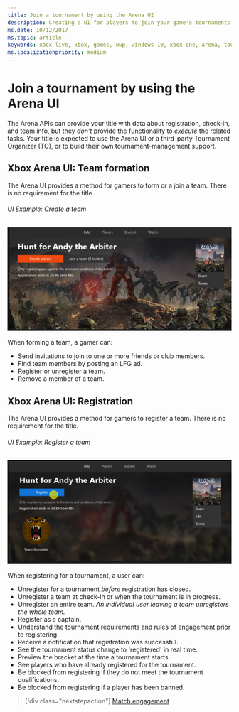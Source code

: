 ```yaml
---
title: Join a tournament by using the Arena UI
description: Creating a UI for players to join your game's tournaments.
ms.date: 10/12/2017
ms.topic: article
keywords: xbox live, xbox, games, uwp, windows 10, xbox one, arena, tournament, ux
ms.localizationpriority: medium
---
```


# Join a tournament by using the Arena UI

The Arena APIs can provide your title with data about registration, check-in, and team info, but they *don’t* provide the functionality to *execute* the related tasks.
Your title is expected to use the Arena UI or a third-party Tournament Organizer (TO), or to build their own tournament-management support.


## Xbox Arena UI: Team formation

The Arena UI provides a method for gamers to form or a join a team.
There is no requirement for the title.


###### UI Example: Create a team

![Form a team screen](live-arena-ux-join-tournament-images/arena-ux-create-team.png)

When forming a team, a gamer can:

* Send invitations to join to one or more friends or club members.
* Find team members by posting an LFG ad.
* Register or unregister a team.
* Remove a member of a team.


## Xbox Arena UI: Registration

The Arena UI provides a method for gamers to register a team.
There is no requirement for the title.


###### UI Example: Register a team

![Register a team screen](live-arena-ux-join-tournament-images/arena-ux-register-team.png)

When registering for a tournament, a user can:

* Unregister for a tournament *before* registration has closed.
* Unregister a team at check-in or when the tournament is in progress.
* Unregister an entire team. *An individual user leaving a team unregisters the whole team.*
* Register as a captain.
* Understand the tournament requirements and rules of engagement prior to registering.
* Receive a notification that registration was successful.
* See the tournament status change to 'registered' in real time.
* Preview the bracket at the time a tournament starts.
* See players who have already registered for the tournament.
* Be blocked from registering if they do not meet the tournament qualifications.
* Be blocked from registering if a player has been banned.

> [!div class="nextstepaction"]
> [Match engagement](arena-ux-match-engagement.md)
